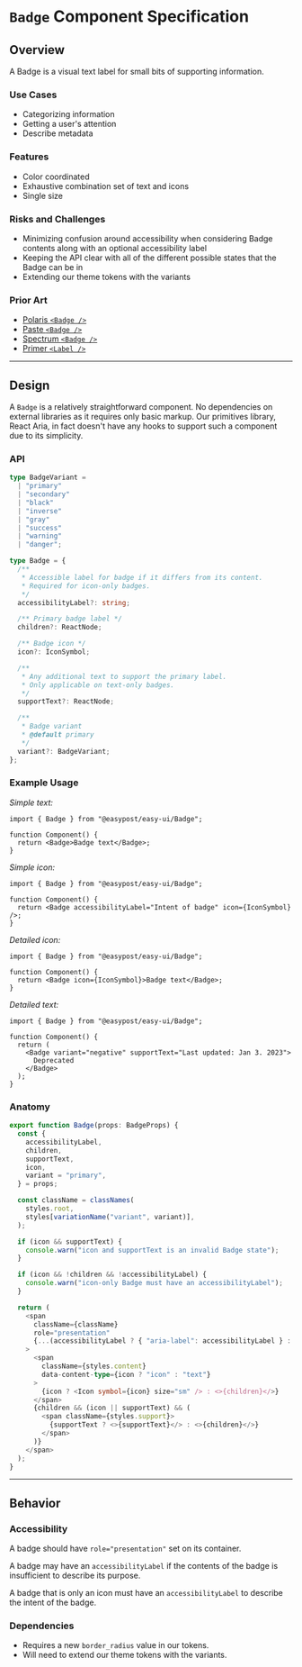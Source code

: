 # `Badge` Component Specification

## Overview

A Badge is a visual text label for small bits of supporting information.

### Use Cases

- Categorizing information
- Getting a user's attention
- Describe metadata

### Features

- Color coordinated
- Exhaustive combination set of text and icons
- Single size

### Risks and Challenges

- Minimizing confusion around accessibility when considering Badge contents along with an optional accessibility label
- Keeping the API clear with all of the different possible states that the Badge can be in
- Extending our theme tokens with the variants

### Prior Art

- [Polaris `<Badge />`](https://polaris.shopify.com/components/feedback-indicators/badge)
- [Paste `<Badge />`](https://paste.twilio.design/components/badge)
- [Spectrum `<Badge />`](https://react-spectrum.adobe.com/react-spectrum/Badge.html)
- [Primer `<Label />`](https://primer.style/react/Label)

---

## Design

A `Badge` is a relatively straightforward component. No dependencies on external libraries as it requires only basic markup. Our primitives library, React Aria, in fact doesn't have any hooks to support such a component due to its simplicity.

### API

```ts
type BadgeVariant =
  | "primary"
  | "secondary"
  | "black"
  | "inverse"
  | "gray"
  | "success"
  | "warning"
  | "danger";

type Badge = {
  /**
   * Accessible label for badge if it differs from its content.
   * Required for icon-only badges.
   */
  accessibilityLabel?: string;

  /** Primary badge label */
  children?: ReactNode;

  /** Badge icon */
  icon?: IconSymbol;

  /**
   * Any additional text to support the primary label.
   * Only applicable on text-only badges.
   */
  supportText?: ReactNode;

  /**
   * Badge variant
   * @default primary
   */
  variant?: BadgeVariant;
};
```

### Example Usage

_Simple text:_

```tsx
import { Badge } from "@easypost/easy-ui/Badge";

function Component() {
  return <Badge>Badge text</Badge>;
}
```

_Simple icon:_

```tsx
import { Badge } from "@easypost/easy-ui/Badge";

function Component() {
  return <Badge accessibilityLabel="Intent of badge" icon={IconSymbol} />;
}
```

_Detailed icon:_

```tsx
import { Badge } from "@easypost/easy-ui/Badge";

function Component() {
  return <Badge icon={IconSymbol}>Badge text</Badge>;
}
```

_Detailed text:_

```tsx
import { Badge } from "@easypost/easy-ui/Badge";

function Component() {
  return (
    <Badge variant="negative" supportText="Last updated: Jan 3. 2023">
      Deprecated
    </Badge>
  );
}
```

### Anatomy

```ts
export function Badge(props: BadgeProps) {
  const {
    accessibilityLabel,
    children,
    supportText,
    icon,
    variant = "primary",
  } = props;

  const className = classNames(
    styles.root,
    styles[variationName("variant", variant)],
  );

  if (icon && supportText) {
    console.warn("icon and supportText is an invalid Badge state");
  }

  if (icon && !children && !accessibilityLabel) {
    console.warn("icon-only Badge must have an accessibilityLabel");
  }

  return (
    <span
      className={className}
      role="presentation"
      {...(accessibilityLabel ? { "aria-label": accessibilityLabel } : {})}
    >
      <span
        className={styles.content}
        data-content-type={icon ? "icon" : "text"}
      >
        {icon ? <Icon symbol={icon} size="sm" /> : <>{children}</>}
      </span>
      {children && (icon || supportText) && (
        <span className={styles.support}>
          {supportText ? <>{supportText}</> : <>{children}</>}
        </span>
      )}
    </span>
  );
}
```

---

## Behavior

### Accessibility

A badge should have `role="presentation"` set on its container.

A badge may have an `accessibilityLabel` if the contents of the badge is insufficient to describe its purpose.

A badge that is only an icon must have an `accessibilityLabel` to describe the intent of the badge.

### Dependencies

- Requires a new `border_radius` value in our tokens.
- Will need to extend our theme tokens with the variants.
